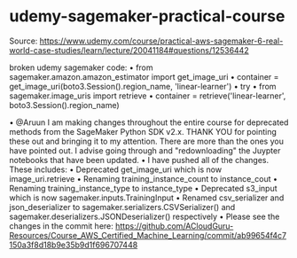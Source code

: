# udemy-sagemaker-practical-course

Source: 
https://www.udemy.com/course/practical-aws-sagemaker-6-real-world-case-studies/learn/lecture/20041184#questions/12536442


broken udemy sagemaker code:
•	from sagemaker.amazon.amazon_estimator import get_image_uri
•	container = get_image_uri(boto3.Session().region_name, 'linear-learner')
•	try
•	from sagemaker.image_uris import retrieve
•	container = retrieve('linear-learner', boto3.Session().region_name)

•	@Aruun I am making changes throughout the entire course for deprecated methods from the SageMaker Python SDK v2.x. THANK YOU for pointing these out and bringing it to my attention. There are more than the ones you have pointed out. I advise going through and "redownloading" the Juypter notebooks that have been updated.
•	I have pushed all of the changes. These includes:
•	Deprecated get_image_uri which is now image_uri.retrieve
•	Renaming training_instance_count to instance_cout
•	Renaming training_instance_type to instance_type
•	Deprecated s3_input which is now sagemaker.inputs.TrainingInput
•	Renamed csv_serializer and json_deserializer to sagemaker.serializers.CSVSerializer() and sagemaker.deserializers.JSONDeserializer() respectively
•	Please see the changes in the commit here: https://github.com/ACloudGuru-Resources/Course_AWS_Certified_Machine_Learning/commit/ab99654f4c7150a3f8d18b9e35b9d1f696707448


